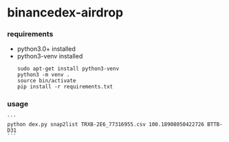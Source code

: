 # binancedex-airdrop
### requirements
  - python3.0+ installed
  - python3-venv installed
    ```
    sudo apt-get install python3-venv
    python3 -m venv .
    source bin/activate
    pip install -r requirements.txt
    ```
### usage
    ```
    python dex.py snap2list TRXB-2E6_77316955.csv 100.18908050422726 BTTB-D31
    ```
